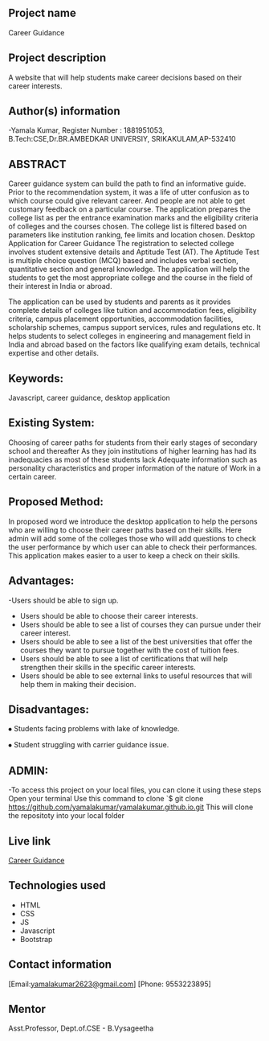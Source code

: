## Project name
Career Guidance
​
## Project description
A website that will help students make career decisions based on their career interests. 

## Author(s) information
  -Yamala Kumar, Register Number : 1881951053, B.Tech:CSE,Dr.BR.AMBEDKAR UNIVERSIY, SRIKAKULAM,AP-532410

  
## ABSTRACT
   Career guidance system can build the path to find an informative guide. Prior to the recommendation system, it was a life of utter confusion as to which course could give relevant career. And people are not able to get customary feedback on a particular course. The application prepares the college list as per the entrance examination marks and the eligibility criteria of colleges and the courses chosen. The college list is filtered based on parameters like institution ranking, fee limits and location chosen. Desktop Application for Career Guidance The registration to selected college involves student extensive details and Aptitude Test (AT). The Aptitude Test is multiple choice question (MCQ) based and includes verbal section, quantitative section and general knowledge. The application will help the students to get the most appropriate college and the course in the field of their interest in India or abroad.
   
   The application can be used by students and parents as it provides complete details of colleges like tuition and accommodation fees, eligibility criteria, campus placement opportunities, accommodation facilities, scholarship schemes, campus support services, rules and regulations etc. It helps students to select colleges in engineering and management field in India and abroad based on the factors like qualifying exam details, technical expertise and other details. 



## Keywords:
 Javascript, career guidance, desktop application

## Existing System:
Choosing of career paths for students from their early stages of secondary school and thereafter As they join institutions of higher learning has had its inadequacies as most of these students lack  Adequate information such as personality characteristics and proper information of the nature of  Work in a certain career.

## Proposed Method:
In proposed word we introduce the desktop application to help the persons who are willing to choose their career paths based on their skills.
Here admin will add some of the colleges those who will add questions to check the user performance by which user can able to check their performances. This application makes easier to a user to keep a check on their skills. 

## Advantages:
 -Users should be able to sign up.
 - Users should be able to choose their career interests. 
 - Users should be able to see  a list of courses they can pursue under their career interest. 
 - Users should be able to see a  list of  the best universities that offer the courses they want to pursue together with the cost of tuition fees.
 - Users should be able to see a list of certifications that will help strengthen their skills in the specific career interests. 
 - Users should be able to see external links to  useful resources that will help them in making their decision. 

 ## Disadvantages:
⦁	Students facing problems with lake of knowledge.

⦁	Student struggling with carrier guidance issue.

   
## ADMIN:
   -To access this project on your local files, you can clone it using these steps
   Open your terminal
   Use this command to clone `$ git clone
   https://github.com/yamalakumar/yamalakumar.github.io.git
   This will clone the repositoty into your local folder 
​  
  
## Live link
[Career Guidance](/)
​
## Technologies used
 - HTML
 - CSS
 - JS
 - Javascript
 - Bootstrap
  
## Contact information
[Email:yamalakumar2623@gmail.com]
[Phone: 9553223895]
    
 ## Mentor
 Asst.Professor, Dept.of.CSE - B.Vysageetha
